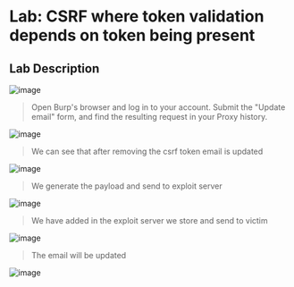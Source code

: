 # Lab: CSRF where token validation depends on token being present #

## Lab Description ##

![image](https://github.com/anandurdas11/Web_Securityy/assets/83402050/adc638e3-941c-476d-b598-27422a412495)

> Open Burp's browser and log in to your account. Submit the "Update email" form, and find the resulting request in your Proxy history.

![image](https://github.com/anandurdas11/Web_Securityy/assets/83402050/fb0ab9ea-fb5f-48a4-adb3-889bfa273b3c)

> We can see that after removing the csrf token email is updated

![image](https://github.com/anandurdas11/Web_Securityy/assets/83402050/d7c1b15a-a52c-4224-81f8-abdc1b4154e4)

> We generate the payload and send to exploit server

![image](https://github.com/anandurdas11/Web_Securityy/assets/83402050/9974dfac-2618-41bf-aea8-cd73128e5eb8)

> We have added in the exploit server we store and send to victim

![image](https://github.com/anandurdas11/Web_Securityy/assets/83402050/48b7f156-39e9-48d9-8379-af6170d32064)

> The email will be updated

![image](https://github.com/anandurdas11/Web_Securityy/assets/83402050/f3cd5a31-c77e-4237-a364-6e911dbfdc3c)
